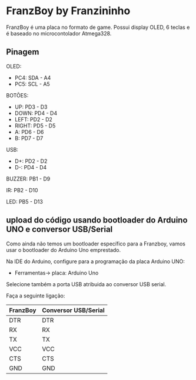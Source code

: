 # FranzBoy by Franzininho

FranzBoy é uma placa no formato de game. Possui display OLED, 6 teclas e é baseado no microcontolador Atmega328.


## Pinagem

OLED:
- PC4: SDA - A4
- PC5: SCL - A5
 
BOTÕES:
- UP:	PD3 - D3
- DOWN: PD4 - D4
- LEFT: PD2 - D2
- RIGHT: PD5 - D5
- A: PD6 - D6
- B: PD7 - D7

USB:
- D+: PD2 - D2
- D-: PD4 - D4

BUZZER: PB1 - D9

IR: PB2 - D10
 
LED: PB5 - D13



## upload do código usando bootloader do Arduino UNO e conversor USB/Serial

Como ainda não temos um bootloader específico para a Franzboy, vamos usar o bootloader do Arduino Uno emprestado.

Na IDE do Arduino, configure para a programação da placa Arduino UNO:
- Ferramentas-> placa: Arduino Uno

Selecione também a porta USB atribuida ao conversor USB serial.

Faça a seguinte ligação:

|  FranzBoy | Conversor USB/Serial  |
| ------------ | ------------ |
|  DTR | DTR  |
|  RX | RX  |
|  TX | TX  |
|  VCC | VCC  |
|  CTS |  CTS |
|  GND |  GND |